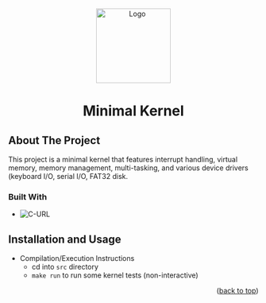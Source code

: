 <a name="readme-top"></a>

<!-- PROJECT LOGO -->
<br />
<div align="center">
    <img src="artifacts/logo.png" alt="Logo" width="150" height="150">
    <h1>Minimal Kernel</h1>
  </a>
</div>

<!-- ABOUT THE PROJECT -->
## About The Project
This project is a minimal kernel that features interrupt handling, virtual memory, memory management, multi-tasking,
and various device drivers (keyboard I/O, serial I/O, FAT32 disk.


### Built With

* ![C-URL]

## Installation and Usage
* Compilation/Execution Instructions
	* cd into `src` directory
	* `make run` to run some kernel tests (non-interactive)

<!-- MARKDOWN LINKS & IMAGES -->
[C-URL]: https://img.shields.io/badge/c-%2300599C.svg?style=for-the-badge&logo=c&logoColor=white

<p align="right">(<a href="#readme-top">back to top</a>)</p>
